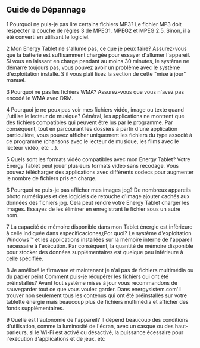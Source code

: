 ## Guide de Dépannage

1 Pourquoi ne puis-je pas lire certains fichiers MP3? 
Le fichier MP3 doit respecter la couche de règles 3 de MPEG1, MPEG2 et MPEG 2.5. Sinon, il a été converti en utilisant le logiciel. 

2 Mon Energy Tablet ne s'allume pas, ce que je peux faire? 
Assurez-vous que la batterie est suffisamment chargée pour essayer d'allumer l'appareil. Si vous en laissant en charge pendant au moins 30 minutes, le système ne démarre toujours pas, vous pouvez avoir un problème avec le système d'exploitation installé. S'il vous plaît lisez la section de cette "mise à jour" manuel. 

3 Pourquoi ne pas les fichiers WMA? 
Assurez-vous que vous n'avez pas encodé le WMA avec DRM. 

4 Pourquoi je ne peux pas voir mes fichiers vidéo, image ou texte quand j'utilise le lecteur de musique? 
Général, les applications ne montrent que des fichiers compatibles qui peuvent être lus par le programme. Par conséquent, tout en parcourant les dossiers à partir d'une application particulière, vous pouvez afficher uniquement les fichiers du type associé à ce programme (chansons avec le lecteur de musique, les films avec le lecteur vidéo, etc ...). 

5 Quels sont les formats vidéo compatibles avec mon Energy Tablet? 
Votre Energy Tablet peut jouer plusieurs formats vidéo sans recodage. Vous pouvez télécharger des applications avec différents codecs pour augmenter le nombre de fichiers pris en charge. 

6 Pourquoi ne puis-je pas afficher mes images jpg? 
De nombreux appareils photo numériques et des logiciels de retouche d'image ajouter cachés aux données des fichiers jpg. Cela peut rendre votre Energy Tablet charger les images. Essayez de les éliminer en enregistrant le fichier sous un autre nom. 

7 La capacité de mémoire disponible dans mon Tablet énergie est inférieure à celle indiquée dans especificaciones¿Por quoi? 
Le système d'exploitation Windows ™ et les applications installées sur la mémoire interne de l'appareil nécessaire à l'exécution. Par conséquent, la quantité de mémoire disponible pour stocker des données supplémentaires est quelque peu inférieure à celle spécifiée. 

8 Je amélioré le firmware et maintenant je n'ai pas de fichiers multimédia ou du papier peint Comment puis-je récupérer les fichiers qui ont été préinstallés? 
Avant tout système mises à jour vous recommandons de sauvegarder tout ce que vous voulez garder. Dans energysistem.com'll trouver non seulement tous les contenus qui ont été préinstallés sur votre tablette énergie mais beaucoup plus de fichiers multimédia et afficher des fonds supplémentaires. 

9 Quelle est l'autonomie de l'appareil? 
Il dépend beaucoup des conditions d'utilisation, comme la luminosité de l'écran, avec un casque ou des haut-parleurs, si le Wi-Fi est activé ou désactivé, la puissance écessaire pour l'exécution d'applications et de jeux, etc 

